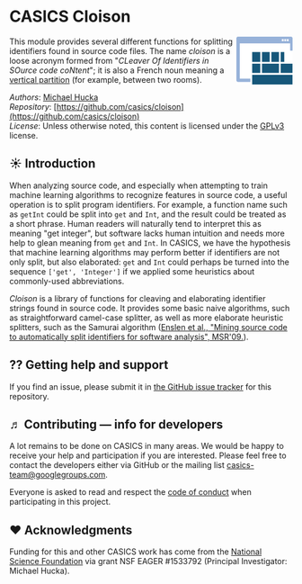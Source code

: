CASICS Cloison
==============

<img width="100px" align="right" src=".graphics/casics-logo-small.svg">

This module provides several different functions for splitting identifiers found in source code files.  The name _cloison_ is a loose acronym formed from "_CLeaver Of Identifiers in SOurce code coNtent_"; it is also a French noun meaning a [vertical partition](http://www.larousse.fr/dictionnaires/francais/cloison) (for example, between two rooms).

*Authors*:      [Michael Hucka](http://github.com/mhucka)<br>
*Repository*:   [https://github.com/casics/cloison](https://github.com/casics/cloison)<br>
*License*:      Unless otherwise noted, this content is licensed under the [GPLv3](https://www.gnu.org/licenses/gpl-3.0.en.html) license.

☀ Introduction
-----------------------------

When analyzing source code, and especially when attempting to train machine learning algorithms to recognize features in source code, a useful operation is to split program identifiers.  For example, a function name such as `getInt` could be split into `get` and `Int`, and the result could be treated as a short phrase.  Human readers will naturally tend to interpret this as meaning "get integer", but software lacks human intuition and needs more help to glean meaning from `get` and `Int`.  In CASICS, we have the hypothesis that machine learning algorithms may perform better if identifiers are not only split, but also elaborated: `get` and `Int` could perhaps be turned into the sequence `['get', 'Integer']` if we applied some heuristics about commonly-used abbreviations.

_Cloison_ is a library of functions for cleaving and elaborating identifier strings found in source code.  It provides some basic naive algorithms, such as straightforward camel-case splitter, as well as more elaborate heuristic splitters, such as the Samurai algorithm ([Enslen et al., "Mining source code to automatically split identifiers for software analysis", MSR'09.](https://dl.acm.org/citation.cfm?id=1591139)).


⁇ Getting help and support
--------------------------

If you find an issue, please submit it in [the GitHub issue tracker](https://github.com/casics/cloison/issues) for this repository.

♬ Contributing &mdash; info for developers
------------------------------------------

A lot remains to be done on CASICS in many areas.  We would be happy to receive your help and participation if you are interested.  Please feel free to contact the developers either via GitHub or the mailing list [casics-team@googlegroups.com](casics-team@googlegroups.com).

Everyone is asked to read and respect the [code of conduct](CONDUCT.md) when participating in this project.

❤️ Acknowledgments
------------------

Funding for this and other CASICS work has come from the [National Science Foundation](https://nsf.gov) via grant NSF EAGER #1533792 (Principal Investigator: Michael Hucka).
